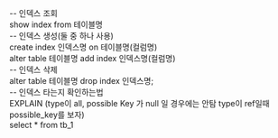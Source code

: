 -- 인덱스 조회<br>
show index from 테이블명<br>
-- 인덱스 생성(둘 중 하나 사용)<br>
create index 인덱스명 on 테이블명(컬럼명)<br>
alter table 테이블명 add index 인덱스명(컬럼명)<br>
-- 인덱스 삭제<br>
alter table 테이블명 drop index 인덱스명;<br>
-- 인덱스 타는지 확인하는법<br>
EXPLAIN (type이 all, possible Key 가 null 일 경우에는 안탐  type이 ref일때 possible_key를 보자)<br>
select * from tb_1
